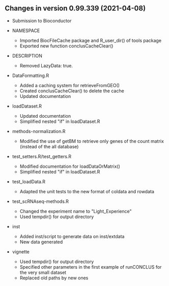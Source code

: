 Changes in version 0.99.339 (2021-04-08)
----------------------------------------

+ Submission to Bioconductor

+ NAMESPACE
  - Imported BiocFileCache package and R_user_dir() of tools package
  - Exported new function conclusCacheClear()
  
+ DESCRIPTION
  - Removed LazyData: true.
  
+ DataFormatting.R
  - Added a caching system for retrieveFromGEO()
  - Created conclusCacheClear() to delete the cache
  - Updated documentation
  
+ loadDataset.R
  - Updated documentation
  - Simplified nested "if" in loadDataset.R
  
+ methods-normalization.R
  - Modified the use of getBM to retrieve only genes of the count matrix (instead of the all database)
  
+ test_setters.R/test_getters.R
  - Modified documentation for loadDataOrMatrix()
  - Simplified nested "if" in loadDataset.R
  
+ test_loadData.R
  - Adapted the unit tests to the new format of coldata and rowdata
  
+ test_scRNAseq-methods.R
  - Changed the experiment name to "Light_Experience"
  - Used tempdir() for output directory
  
+ inst
  - Added inst/script to generate data on inst/extdata
  - New data generated
  
+ vignette
  - Used tempdir() for output directory
  - Specified other parameters in the first example of runCONCLUS for the very small dataset
  - Replaced old paths by new ones
  
